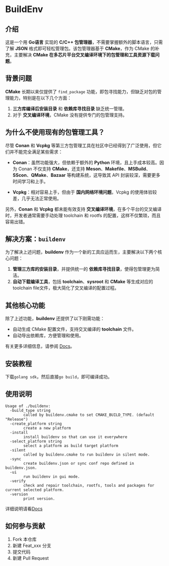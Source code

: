 # BuildEnv

## 介绍

这是一个用 **Go语言** 实现的 **C/C++ 包管理器**，不需要掌握额外的脚本语言，只需了解 **JSON** 格式即可轻松管理包。该包管理器基于 **CMake**，作为 CMake 的补充，主要解决 **CMake 在多芯片平台交叉编译环境下的包管理和工具资源下载问题**。

## 背景问题

**CMake** 长期以来仅提供了 `find_package` 功能，即包寻找能力，但缺乏对包的管理能力，特别是在以下几个方面：

1. **三方库编译后安装目录** 和 **依赖库寻找目录** 缺乏统一管理。
2. 对于 **交叉编译环境**，CMake 没有提供专门的包管理支持。

## 为什么不使用现有的包管理工具？

尽管 **Conan** 和 **Vcpkg** 等第三方包管理工具在社区中已经得到了广泛使用，但它们并不能完全满足某些需求：

- **Conan**：虽然功能强大，但依赖于额外的 **Python** 环境，且上手成本较高。因为 Conan 不仅支持 **CMake**，还支持 **Meson**、**Makefile**、**MSBuild**、**SScon**、**QMake**、**Bazaar** 等构建系统，这导致其 API 封装较深，需要更多时间学习和上手。
  
- **Vcpkg**：相对容易上手，但由于 **国内网络环境问题**，Vcpkg 的使用体验较差，几乎无法正常使用。

另外，**Conan** 和 **Vcpkg** 都未能有效支持 **交叉编译环境**，在多个平台的交叉编译时，开发者通常需要手动处理 toolchain 和 rootfs 的配置，这样不仅繁琐，而且容易出错。

## 解决方案：`buildenv`

为了解决上述问题，**buildenv** 作为一个新的工具应运而生，主要解决以下两个核心问题：

1. **管理三方库的安装目录**，并提供统一的 **依赖库寻找目录**，使得包管理更为简洁。
2. **自动下载编译工具**，包括 **toolchain**、**sysroot** 和 **CMake** 等生成对应的toolchain file文件，极大简化了交叉编译的配置过程。

## 其他核心功能

除了上述功能，**buildenv** 还提供了以下刚需功能：

- 自动生成 CMake 配置文件，支持交叉编译的 **toolchain** 文件。
- 自动导出依赖库，方便管理和使用。

有关更多详细信息，请参阅 [Docs](./docs/home.md)。

## 安装教程

下载`golang sdk`，然后直接`go build`，即可编译成功。

## 使用说明

```
Usage of ./buildenv:
  -build_type string
        called by buildenv.cmake to set CMAKE_BUILD_TYPE. (default "Release")
  -create_platform string
        create a new platform
  -install
        install buildenv so that can use it everywhere
  -select_platform string
        select a platform as build target platform
  -silent
        called by buildenv.cmake to run buildenv in silent mode.
  -sync
        create buildenv.json or sync conf repo defined in buildenv.json.
  -ui
        run buildenv in gui mode.
  -verify
        check and repair toolchain, rootfs, tools and packages for current selected platform.
  -version
        print version.
```

详细说明请看[Docs](./docs/home.md)

## 如何参与贡献

1.  Fork 本仓库
2.  新建 Feat_xxx 分支
3.  提交代码
4.  新建 Pull Request